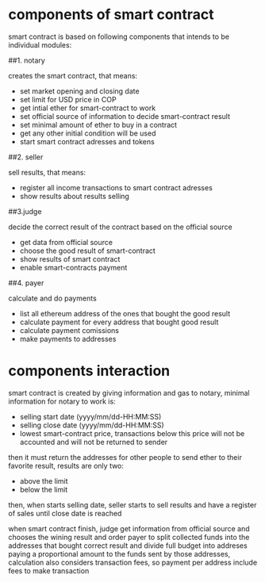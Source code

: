 # components of smart contract

smart contract is based on following components that intends to be individual modules:

##1. notary

creates the smart contract, that means:

- set market opening and closing date
- set limit for USD price in COP
- get intial ether for smart-contract to work
- set official source of information to decide smart-contract result
- set minimal amount of ether to buy in a contract
- get any other initial condition will be used
- start smart contract adresses and tokens

##2. seller

sell results, that means:

- register all income transactions to smart contract adresses
- show results about results selling

##3.judge

decide the correct result of the contract based on the official source

- get data from official source
- choose the good result of smart-contract
- show results of smart contract
- enable smart-contracts payment

##4. payer

calculate and do payments

- list all ethereum address of the ones that bought the good result
- calculate payment for every address that bought good result
- calculate payment comissions
- make payments to addresses

# components interaction

smart contract is created by giving information and gas to notary, minimal information
for notary to work is:

- selling start date (yyyy/mm/dd-HH:MM:SS)
- selling close date (yyyy/mm/dd-HH:MM:SS)
- lowest smart-contract price, transactions below this price will not be accounted and will not be returned to sender

then it must return the addresses for other people to send ether to their favorite result, results are only
two:

- above the limit
- below the limit

then, when starts selling date, seller starts to sell results and have a register of sales until close date is reached

when smart contract finish, judge get information from official source and chooses the wining result and order payer
to split collected funds into the addresses that bought correct result and divide full budget into addreses paying
a proportional amount to the funds sent by those addresses, calculation also considers transaction fees, so payment per address
include fees to make transaction